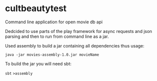 # cultbeautytest
Command line application for open movie db api

Dedcided to use parts of the play framework for async requests and json parsing and then to run from command line as a jar.

Used assembly to build a jar containing all dependencies thus usage:

`java -jar movies-assembly-1.0.jar movieName `

To build the jar you will need sbt:

`sbt` 
`>assembly`
